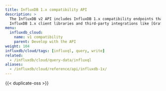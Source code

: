 ```yaml
---
title: InfluxDB 1.x compatibility API
description: >
  The InfluxDB v2 API includes InfluxDB 1.x compatibility endpoints that work with
  InfluxDB 1.x client libraries and third-party integrations like [Grafana](https://grafana.com) and others.
menu:
  influxdb_cloud:
    name: v1 compatibility
    parent: Develop with the API
weight: 104
influxdb/cloud/tags: [influxql, query, write]
related:
  - /influxdb/cloud/query-data/influxql
aliases:
  - /influxdb/cloud/reference/api/influxdb-1x/
---
```


{{< duplicate-oss >}}
